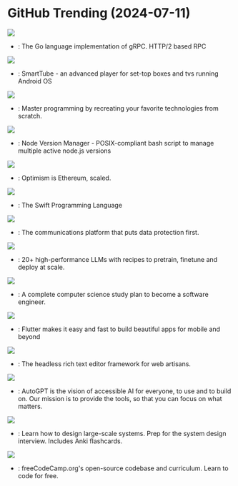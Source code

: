 # GitHub Trending (2024-07-11)

![](https://img.shields.io/badge/Go-New%2075-green?style=flat-square&logo=appveyor)
- [](https://github.comundefined): The Go language implementation of gRPC. HTTP/2 based RPC

![](https://img.shields.io/badge/Java-New%20125-green?style=flat-square&logo=appveyor)
- [](https://github.comundefined): SmartTube - an advanced player for set-top boxes and tvs running Android OS

![](https://img.shields.io/badge/none-New%20832-green?style=flat-square&logo=appveyor)
- [](https://github.comundefined): Master programming by recreating your favorite technologies from scratch.

![](https://img.shields.io/badge/Shell-New%2096-green?style=flat-square&logo=appveyor)
- [](https://github.comundefined): Node Version Manager - POSIX-compliant bash script to manage multiple active node.js versions

![](https://img.shields.io/badge/Go-New%2069-green?style=flat-square&logo=appveyor)
- [](https://github.comundefined): Optimism is Ethereum, scaled.

![](https://img.shields.io/badge/C%2B%2B-New%2028-green?style=flat-square&logo=appveyor)
- [](https://github.comundefined): The Swift Programming Language

![](https://img.shields.io/badge/TypeScript-New%2013-green?style=flat-square&logo=appveyor)
- [](https://github.comundefined): The communications platform that puts data protection first.

![](https://img.shields.io/badge/Python-New%2081-green?style=flat-square&logo=appveyor)
- [](https://github.comundefined): 20+ high-performance LLMs with recipes to pretrain, finetune and deploy at scale.

![](https://img.shields.io/badge/none-New%20100-green?style=flat-square&logo=appveyor)
- [](https://github.comundefined): A complete computer science study plan to become a software engineer.

![](https://img.shields.io/badge/Dart-New%2077-green?style=flat-square&logo=appveyor)
- [](https://github.comundefined): Flutter makes it easy and fast to build beautiful apps for mobile and beyond

![](https://img.shields.io/badge/TypeScript-New%2018-green?style=flat-square&logo=appveyor)
- [](https://github.comundefined): The headless rich text editor framework for web artisans.

![](https://img.shields.io/badge/Python-New%2062-green?style=flat-square&logo=appveyor)
- [](https://github.comundefined): AutoGPT is the vision of accessible AI for everyone, to use and to build on. Our mission is to provide the tools, so that you can focus on what matters.

![](https://img.shields.io/badge/Python-New%20125-green?style=flat-square&logo=appveyor)
- [](https://github.comundefined): Learn how to design large-scale systems. Prep for the system design interview. Includes Anki flashcards.

![](https://img.shields.io/badge/TypeScript-New%20215-green?style=flat-square&logo=appveyor)
- [](https://github.comundefined): freeCodeCamp.org's open-source codebase and curriculum. Learn to code for free.

